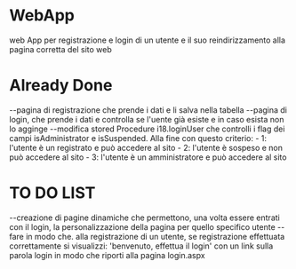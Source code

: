 # WebApp

web App per registrazione e login di un utente e il suo reindirizzamento alla pagina corretta del sito web

# Already Done

--pagina di registrazione che prende i dati e li salva nella tabella
--pagina di login, che prende i dati e controlla se l'uente già esiste e in caso esista non lo agginge
--modifica stored Procedure i18.loginUser che controlli i flag dei campi isAdministrator e isSuspended. Alla fine con questo criterio: - 1: l'utente è un registrato e può accedere al sito - 2: l'utente è sospeso e non può accedere al sito - 3: l'utente è un amministratore e può accedere al sito

# TO DO LIST

--creazione di pagine dinamiche che permettono, una volta essere entrati con il login, la personalizzazione della pagina per quello specifico utente
--fare in modo che. alla registrazione di un utente, se registrazione effettuata correttamente si visualizzi: 'benvenuto, effettua il login' con un link sulla parola login in modo che riporti alla pagina login.aspx
